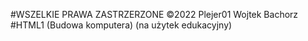 
#WSZELKIE PRAWA ZASTRZERZONE ©2022 Plejer01 Wojtek Bachorz 
#HTML1 (Budowa komputera) (na użytek edukacyjny)
